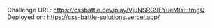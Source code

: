 Challenge URL: https://cssbattle.dev/play/VjuNSRG9EYueMlYHtmgQ
Deployed on: https://css-battle-solutions.vercel.app/
